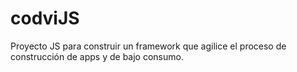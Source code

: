 # codviJS
Proyecto JS para construir un framework que agilice el proceso de construcción de apps y de bajo consumo.
